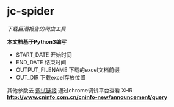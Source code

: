 # jc-spider

*下载巨潮报告的爬虫工具*

**本文档基于Python3编写**

- START_DATE 开始时间
- END_DATE  结束时间
- OUTPUT_FILENAME   下载的excel文档前缀
- OUT_DIR  下载excel存放位置

其他参数去
[调试链接](http://www.cninfo.com.cn/cninfo-new/announcement/show)
通过chrome调试平台查看 XHR
**http://www.cninfo.com.cn/cninfo-new/announcement/query**
